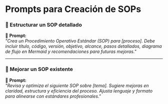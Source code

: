 # Prompts para Creación de SOPs

### 📌 Estructurar un SOP detallado
📝 **Prompt:**  
*"Crea un Procedimiento Operativo Estándar (SOP) para [proceso]. Debe incluir título, código, versión, objetivo, alcance, pasos detallados, diagrama de flujo en Mermaid y recomendaciones para futuras mejoras."*

---

### 📌 Mejorar un SOP existente
📝 **Prompt:**  
*"Revisa y optimiza el siguiente SOP sobre [tema]. Sugiere mejoras en claridad, estructura y eficiencia del proceso. Ajusta lenguaje y formato para alinearse con estándares profesionales."*
